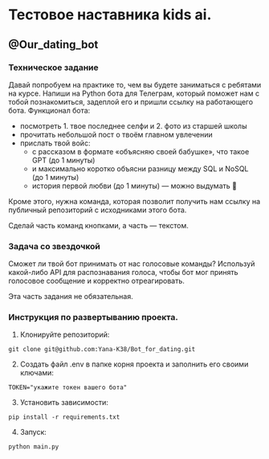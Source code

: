 # Тестовое наставника kids ai. 
## @Our_dating_bot

### Техническое задание
Давай попробуем на практике то, чем вы будете заниматься с ребятами на курсе.
Напиши на Python бота для Телеграм, который поможет нам с тобой познакомиться, задеплой его и пришли ссылку на работающего бота.
Функционал бота:

- посмотреть 1. твое последнее селфи и 2. фото из старшей школы
- прочитать небольшой пост о твоём главном увлечении
- прислать твой войс:
    - с рассказом в формате «объясняю своей бабушке», что такое GPT (до 1 минуты)
    - и максимально коротко объясни разницу между SQL и NoSQL (до 1 минуты)
    - история первой любви (до 1 минуты) — можно выдумать 🤫

Кроме этого, нужна команда, которая позволит получить нам ссылку на публичный репозиторий с исходниками этого бота.

Сделай часть команд кнопками, а часть — текстом.

### Задача со звездочкой

Сможет ли твой бот принимать от нас голосовые команды? Используй какой-либо API для распознавания голоса, чтобы бот мог принять голосовое сообщение и корректно отреагировать.

Эта часть задания не обязательная.

### Инструкция по развертыванию проекта.

1. Клонируйте репозиторий:
```
git clone git@github.com:Yana-K38/Bot_for_dating.git
```
2. Создать файл .env в папке корня проекта и заполнить его своими ключами:
```
TOKEN="укажите токен вашего бота"
```
3. Установить зависимости:
```
pip install -r requirements.txt
```
4. Запуск:
```
python main.py
```





